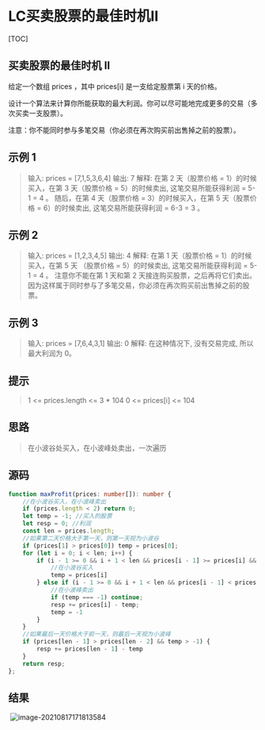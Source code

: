 # LC买卖股票的最佳时机Ⅱ

[TOC]



## 买卖股票的最佳时机 II

给定一个数组 prices ，其中 prices[i] 是一支给定股票第 i 天的价格。

设计一个算法来计算你所能获取的最大利润。你可以尽可能地完成更多的交易（多次买卖一支股票）。

注意：你不能同时参与多笔交易（你必须在再次购买前出售掉之前的股票）。

## 示例 1

> 输入: prices = [7,1,5,3,6,4]
> 输出: 7
> 解释: 在第 2 天（股票价格 = 1）的时候买入，在第 3 天（股票价格 = 5）的时候卖出, 这笔交易所能获得利润 = 5-1 = 4 。
>      随后，在第 4 天（股票价格 = 3）的时候买入，在第 5 天（股票价格 = 6）的时候卖出, 这笔交易所能获得利润 = 6-3 = 3 。

## 示例 2

> 输入: prices = [1,2,3,4,5]
> 输出: 4
> 解释: 在第 1 天（股票价格 = 1）的时候买入，在第 5 天 （股票价格 = 5）的时候卖出, 这笔交易所能获得利润 = 5-1 = 4 。
>      注意你不能在第 1 天和第 2 天接连购买股票，之后再将它们卖出。因为这样属于同时参与了多笔交易，你必须在再次购买前出售掉之前的股票。

## 示例 3

> 输入: prices = [7,6,4,3,1]
> 输出: 0
> 解释: 在这种情况下, 没有交易完成, 所以最大利润为 0。

## 提示

> 1 <= prices.length <= 3 * 104
> 0 <= prices[i] <= 104

## 思路

> 在小波谷处买入，在小波峰处卖出，一次遍历

## 源码

```ts
function maxProfit(prices: number[]): number {
    //在小波谷买入，在小波峰卖出
    if (prices.length < 2) return 0;
    let temp = -1; //买入的股票
    let resp = 0; //利润
    const len = prices.length;
    //如果第二天价格大于第一天，则第一天视为小波谷
    if (prices[1] > prices[0]) temp = prices[0];
    for (let i = 0; i < len; i++) {
        if (i - 1 >= 0 && i + 1 < len && prices[i - 1] >= prices[i] && prices[i + 1] > prices[i]) {
            //在小波谷买入
            temp = prices[i]
        } else if (i - 1 >= 0 && i + 1 < len && prices[i - 1] < prices[i] && prices[i + 1] <= prices[i]) {
            //在小波峰卖出
            if (temp === -1) continue;
            resp += prices[i] - temp;
            temp = -1
        }
    }
    //如果最后一天价格大于前一天，则最后一天视为小波峰
    if (prices[len - 1] > prices[len - 2] && temp > -1) {
        resp += prices[len - 1] - temp
    }
    return resp;
};
```

## 结果

​	![image-20210817171813584](https://pic-1255740060.cos.ap-shanghai.myqcloud.com/MarkDown/img/20210817171822.png)

